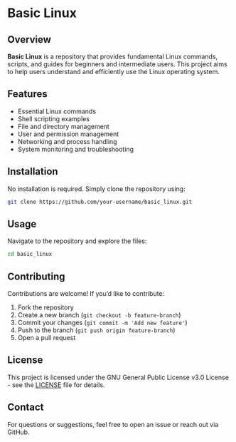 # Basic Linux

## Overview
**Basic Linux** is a repository that provides fundamental Linux commands, scripts, and guides for beginners and intermediate users. This project aims to help users understand and efficiently use the Linux operating system.

## Features
- Essential Linux commands
- Shell scripting examples
- File and directory management
- User and permission management
- Networking and process handling
- System monitoring and troubleshooting

## Installation
No installation is required. Simply clone the repository using:
```bash
git clone https://github.com/your-username/basic_linux.git
```

## Usage
Navigate to the repository and explore the files:
```bash
cd basic_linux
```

## Contributing
Contributions are welcome! If you’d like to contribute:
1. Fork the repository
2. Create a new branch (`git checkout -b feature-branch`)
3. Commit your changes (`git commit -m 'Add new feature'`)
4. Push to the branch (`git push origin feature-branch`)
5. Open a pull request

## License
This project is licensed under the GNU General Public License v3.0 License - see the [LICENSE](LICENSE) file for details.

## Contact
For questions or suggestions, feel free to open an issue or reach out via GitHub.
